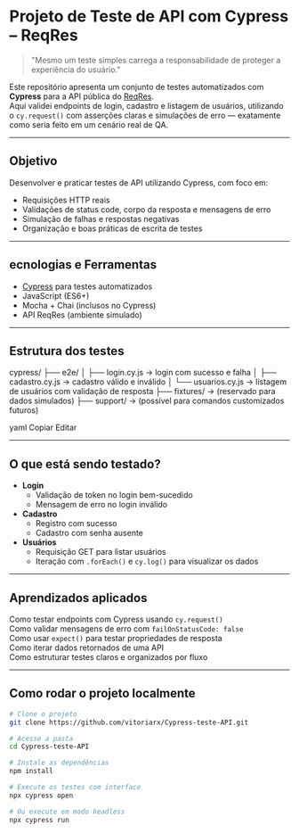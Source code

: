 # Projeto de Teste de API com Cypress – ReqRes

> "Mesmo um teste simples carrega a responsabilidade de proteger a experiência do usuário."

Este repositório apresenta um conjunto de testes automatizados com **Cypress** para a API pública do [ReqRes](https://reqres.in/).  
Aqui validei endpoints de login, cadastro e listagem de usuários, utilizando o `cy.request()` com asserções claras e simulações de erro — exatamente como seria feito em um cenário real de QA.

---

## Objetivo

Desenvolver e praticar testes de API utilizando Cypress, com foco em:
- Requisições HTTP reais
- Validações de status code, corpo da resposta e mensagens de erro
- Simulação de falhas e respostas negativas
- Organização e boas práticas de escrita de testes

---

## ecnologias e Ferramentas

- [Cypress](https://www.cypress.io/) para testes automatizados
- JavaScript (ES6+)
- Mocha + Chai (inclusos no Cypress)
- API ReqRes (ambiente simulado)

---

## Estrutura dos testes

cypress/
├── e2e/
│ ├── login.cy.js → login com sucesso e falha
│ ├── cadastro.cy.js → cadastro válido e inválido
│ └── usuarios.cy.js → listagem de usuários com validação de resposta
├── fixtures/ → (reservado para dados simulados)
├── support/ → (possível para comandos customizados futuros)

yaml
Copiar
Editar

---

## O que está sendo testado?

- **Login**
  - Validação de token no login bem-sucedido
  - Mensagem de erro no login inválido
- **Cadastro**
  - Registro com sucesso
  - Cadastro com senha ausente
- **Usuários**
  - Requisição GET para listar usuários
  - Iteração com `.forEach()` e `cy.log()` para visualizar os dados

---

## Aprendizados aplicados

Como testar endpoints com Cypress usando `cy.request()`  
Como validar mensagens de erro com `failOnStatusCode: false`  
Como usar `expect()` para testar propriedades de resposta  
Como iterar dados retornados de uma API  
Como estruturar testes claros e organizados por fluxo  

---

## Como rodar o projeto localmente

```bash
# Clone o projeto
git clone https://github.com/vitoriarx/Cypress-teste-API.git

# Acesse a pasta
cd Cypress-teste-API

# Instale as dependências
npm install

# Execute os testes com interface
npx cypress open

# Ou execute em modo headless
npx cypress run
